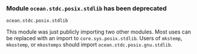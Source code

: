 ### Module `ocean.stdc.posix.stdlib` has been deprecated

`ocean.stdc.posix.stdlib`

This module was just publicly importing two other modules.
Most uses can be replaced with an import to `core.sys.posix.stdlib`.
Users of `mkstemp`, `mkostemp`, or `mkostemps` should import
`ocean.stdc.posix.gnu.stdlib`.
